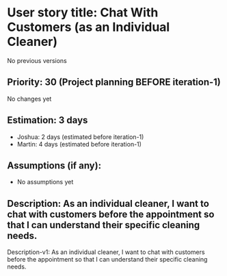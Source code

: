 # User story title: Chat With Customers (as an Individual Cleaner)
No previous versions

## Priority: 30 (Project planning BEFORE iteration-1)
No changes yet

## Estimation: 3 days
* Joshua: 2 days (estimated before iteration-1)
* Martin: 4 days (estimated before iteration-1)

## Assumptions (if any):
* No assumptions yet

## Description: As an individual cleaner, I want to chat with customers before the appointment so that I can understand their specific cleaning needs.
Description-v1: As an individual cleaner, I want to chat with customers before the appointment so that I can understand their specific cleaning needs.